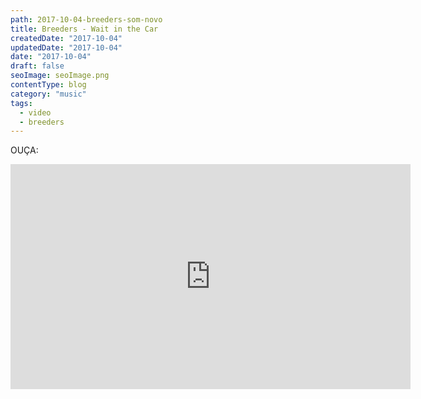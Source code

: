 ```yaml
---
path: 2017-10-04-breeders-som-novo
title: Breeders - Wait in the Car
createdDate: "2017-10-04"
updatedDate: "2017-10-04"
date: "2017-10-04"
draft: false
seoImage: seoImage.png
contentType: blog
category: "music"
tags:
  - video
  - breeders
---
```


OUÇA:

<iframe width="640" height="360" src="https://www.youtube.com/embed/5i76b0OrdIQ" frameborder="0" allowfullscreen></iframe>
